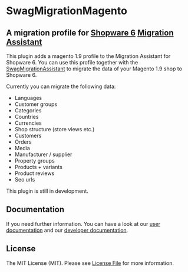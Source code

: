 # SwagMigrationMagento

## A migration profile for [Shopware 6](https://github.com/shopware/platform) [Migration Assistant](https://github.com/shopware/SwagMigrationAssistant)

This plugin adds a magento 1.9 profile to the Migration Assistant for Shopware 6. You can use this profile together with the 
[SwagMigrationAssistant](https://github.com/shopware/SwagMigrationAssistant) to migrate the data of your Magento 1.9 shop to Shopware 6.

Currently you can migrate the following data:
- Languages
- Customer groups
- Categories
- Countries
- Currencies
- Shop structure (store views etc.)
- Customers
- Orders
- Media
- Manufacturer / supplier
- Property groups
- Products + variants
- Product reviews
- Seo urls

This plugin is still in development.

## Documentation

If you need further information. You can have a look at our [user documentation](https://docs.shopware.com/en/migration-en/Migrationprocess?category=migration-en) and our [developer documentation](https://docs.shopware.com/en/shopware-platform-dev-en/internals/plugins/shopware-migration-assistant).

## License

The MIT License (MIT). Please see [License File](LICENSE) for more information.

